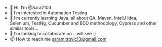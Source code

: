 - 👋 Hi, I’m @Sara2103
- 👀 I’m interested in Automation Testing
- 🌱 I’m currently learning Java, all about QA, Maven, InteliJ Idea,  Selenium, TestNg, Cucumber and BDD methodology, Cypress and other similar tools...
- 💞️ I’m looking to collaborate on ...will see :)
- 📫 How to reach me saramitrovic13@gmail.com

<!---
Sara2103/Sara2103 is a ✨ special ✨ repository because its `README.md` (this file) appears on your GitHub profile.
You can click the Preview link to take a look at your changes.
--->

